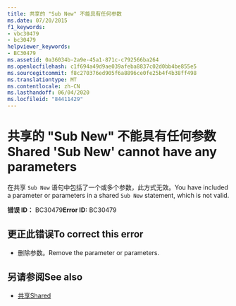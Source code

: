 ```yaml
---
title: 共享的 "Sub New" 不能具有任何参数
ms.date: 07/20/2015
f1_keywords:
- vbc30479
- bc30479
helpviewer_keywords:
- BC30479
ms.assetid: 0a36034b-2a9e-45a1-871c-c792566ba264
ms.openlocfilehash: c1f694a49d9ae039afeba8837c02d0bb4be855e5
ms.sourcegitcommit: f8c270376ed905f6a8896ce0fe25b4f4b38ff498
ms.translationtype: MT
ms.contentlocale: zh-CN
ms.lasthandoff: 06/04/2020
ms.locfileid: "84411429"
---
```

# <a name="shared-sub-new-cannot-have-any-parameters"></a><span data-ttu-id="662a8-102">共享的 "Sub New" 不能具有任何参数</span><span class="sxs-lookup"><span data-stu-id="662a8-102">Shared 'Sub New' cannot have any parameters</span></span>
<span data-ttu-id="662a8-103">在共享 `Sub New` 语句中包括了一个或多个参数，此方式无效。</span><span class="sxs-lookup"><span data-stu-id="662a8-103">You have included a parameter or parameters in a shared `Sub New` statement, which is not valid.</span></span>  
  
 <span data-ttu-id="662a8-104">**错误 ID：** BC30479</span><span class="sxs-lookup"><span data-stu-id="662a8-104">**Error ID:** BC30479</span></span>  
  
## <a name="to-correct-this-error"></a><span data-ttu-id="662a8-105">更正此错误</span><span class="sxs-lookup"><span data-stu-id="662a8-105">To correct this error</span></span>  
  
- <span data-ttu-id="662a8-106">删除参数。</span><span class="sxs-lookup"><span data-stu-id="662a8-106">Remove the parameter or parameters.</span></span>  
  
## <a name="see-also"></a><span data-ttu-id="662a8-107">另请参阅</span><span class="sxs-lookup"><span data-stu-id="662a8-107">See also</span></span>

- [<span data-ttu-id="662a8-108">共享</span><span class="sxs-lookup"><span data-stu-id="662a8-108">Shared</span></span>](../language-reference/modifiers/shared.md)
